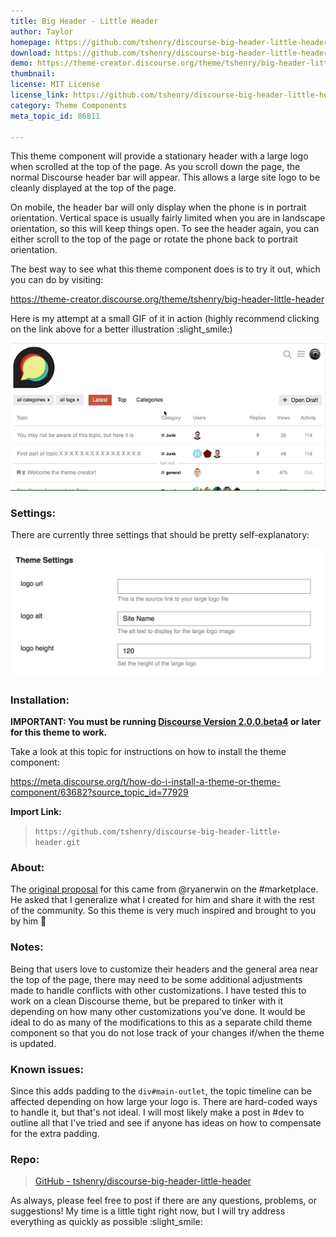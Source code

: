 ```yaml
---
title: Big Header - Little Header
author: Taylor
homepage: https://github.com/tshenry/discourse-big-header-little-header
download: https://github.com/tshenry/discourse-big-header-little-header
demo: https://theme-creator.discourse.org/theme/tshenry/big-header-little-header
thumbnail: 
license: MIT License
license_link: https://github.com/tshenry/discourse-big-header-little-header/blob/master/LICENSE
category: Theme Components
meta_topic_id: 86811

---
```

This theme component will provide a stationary header with a large logo when scrolled at the top of the page. As you scroll down the page, the normal Discourse header bar will appear. This allows a large site logo to be cleanly displayed at the top of the page.

On mobile, the header bar will only display when the phone is in portrait orientation. Vertical space is usually fairly limited when you are in landscape orientation, so this will keep things open. To see the header again, you can either scroll to the top of the page or rotate the phone back to portrait orientation.

The best way to see what this theme component does is to try it out, which you can do by visiting:

https://theme-creator.discourse.org/theme/tshenry/big-header-little-header 

Here is my attempt at a small GIF of it in action (highly recommend clicking on the link above for a better illustration :slight_smile:) 

![demo: 640x299](/images/86811/zm7QkO83ZP6AqtAbkiiAzeriXkd.gif)

<h3>Settings:</h3>

There are currently three settings that should be pretty self-explanatory:

![21%20PM: 689x281](/images/86811/9ebOTqkpUz3WbJet6r7mahEE6wV.png)

<h3>Installation:</h3>

**IMPORTANT: You must be running [Discourse Version 2.0.0.beta4](https://meta.discourse.org/t/discourse-2-0-0-beta4-release-notes/82446) or later for this theme to work.**

Take a look at this topic for instructions on how to install the theme component:

https://meta.discourse.org/t/how-do-i-install-a-theme-or-theme-component/63682?source_topic_id=77929

**Import Link:**
>`https://github.com/tshenry/discourse-big-header-little-header.git`

<h3>About:</h3>

The [original proposal](https://meta.discourse.org/t/paid-big-120px-logo-to-small-40px-logo-smooth-transition/85429) for this came from @ryanerwin on the #marketplace. He asked that I generalize what I created for him and share it with the rest of the community. So this theme is very much inspired and brought to you by him :slightly_smiling_face: 


<h3>Notes:</h3>

Being that users love to customize their headers and the general area near the top of the page, there may need to be some additional adjustments made to handle conflicts with other customizations. I have tested this to work on a clean Discourse theme, but be prepared to tinker with it depending on how many other customizations you've done. It would be ideal to do as many of the modifications to this as a separate child theme component so that you do not lose track of your changes if/when the theme is updated.

<h3>Known issues:</h3>

Since this adds padding to the `div#main-outlet`, the topic timeline can be affected depending on how large your logo is. There are hard-coded ways to handle it, but that's not ideal. I will most likely make a post in #dev to outline all that I've tried and see if anyone has ideas on how to compensate for the extra padding.


<h3>Repo:</h3>

>[GitHub - tshenry/discourse-big-header-little-header](https://github.com/tshenry/discourse-big-header-little-header)

As always, please feel free to post if there are any questions, problems, or suggestions! My time is a little tight right now, but I will try address everything as quickly as possible :slight_smile: